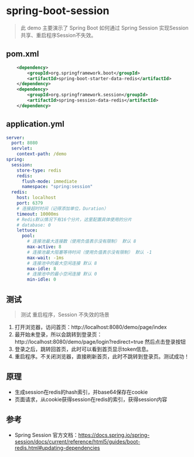 # spring-boot-session

> 此 demo 主要演示了 Spring Boot 如何通过 Spring Session 实现Session共享、重启程序Session不失效。

## pom.xml

```xml
    <dependency>
        <groupId>org.springframework.boot</groupId>
        <artifactId>spring-boot-starter-data-redis</artifactId>
    </dependency>
    <dependency>
        <groupId>org.springframework.session</groupId>
        <artifactId>spring-session-data-redis</artifactId>
    </dependency>
```

## application.yml

```yaml
server:
  port: 8080
  servlet:
    context-path: /demo
spring:
  session:
    store-type: redis
    redis:
      flush-mode: immediate
      namespace: "spring:session"
  redis:
    host: localhost
    port: 6379
    # 连接超时时间（记得添加单位，Duration）
    timeout: 10000ms
    # Redis默认情况下有16个分片，这里配置具体使用的分片
    # database: 0
    lettuce:
      pool:
        # 连接池最大连接数（使用负值表示没有限制） 默认 8
        max-active: 8
        # 连接池最大阻塞等待时间（使用负值表示没有限制） 默认 -1
        max-wait: -1ms
        # 连接池中的最大空闲连接 默认 8
        max-idle: 8
        # 连接池中的最小空闲连接 默认 0
        min-idle: 0
```

## 测试

> 测试 重启程序，Session 不失效的场景

1. 打开浏览器，访问首页：http://localhost:8080/demo/page/index
2. 最开始未登录，所以会跳转到登录页：http://localhost:8080/demo/page/login?redirect=true 然后点击登录按钮
3. 登录之后，跳转回首页，此时可以看到首页显示token信息。
4. 重启程序。不关闭浏览器，直接刷新首页，此时不跳转到登录页。测试成功！

## 原理
* 生成session在redis的hash索引，并base64保存在cookie
* 页面请求，从cookie获得session在redis的索引，获得session内容

## 参考

- Spring Session 官方文档：https://docs.spring.io/spring-session/docs/current/reference/html5/guides/boot-redis.html#updating-dependencies